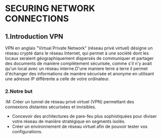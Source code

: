 # SECURING NETWORK CONNECTIONS

## 1.Introduction VPN

VPN en anglais "Virtual Private Network" (réseau privé virtuel) désigne un réseau crypté dans le réseau Internet, qui permet à une société dont les locaux seraient géographiquement dispersés de communiquer et partager des documents de manière complètement sécurisée, comme s'il n'y avait qu'un local avec un réseau interne.D'une maniere terre a terre il permet d'échanger des informations de manière sécurisée et anonyme en utilisant une adresse IP différente a celle de votre ordinateur.

### 2.Notre but 
:M: Créer un tunnel de réseau privé virtuel (VPN) permettant des connexions distantes sécurisées et invisibles.
- Concevoir des architectures de pare-feu plus sophistiquées pour diviser votre réseau de manière stratégique en segments isolés.
- Créer un environnement de réseau virtuel afin de pouvoir tester vos configurations.



